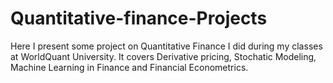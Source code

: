 # Quantitative-finance-Projects
Here I present some project on Quantitative Finance I did during my classes at WorldQuant University. It covers Derivative pricing, Stochatic Modeling, Machine Learning in Finance and Financial Econometrics.
